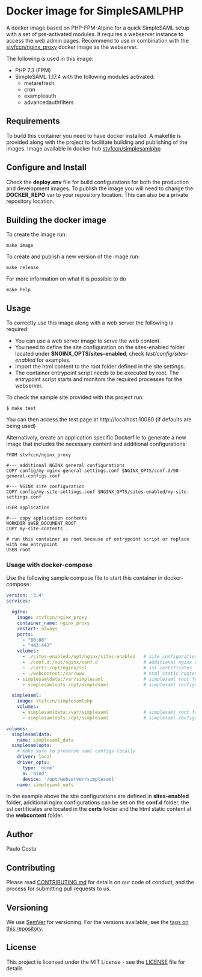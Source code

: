 # Docker image for SimpleSAMLPHP

A docker image based on PHP-FPM-Alpine for a quick SimpleSAML setup with a set of pre-activated modules. It requires a webserver instance to access the web admin pages. Recommend to use in combination with the [stvfccn/nginx_proxy](https://hub.docker.com/r/stvfccn/nginx_proxy) docker image as the webserver.

The following is used in this image:
- PHP 7.3 (FPM)
- SimpleSAML 1.17.4 with the following modules activated:
  - metarefresh
  - cron
  - exampleauth
  - advancedauthfilters

## Requirements

To build this container you need to have docker installed. A makefile is provided along with the project to facilitate
building and publishing of the images. Image available in docker hub [stvfccn/simplesamlphp](https://hub.docker.com/r/stvfccn/simplesamlphp)

## Configure and Install

Check the **deploy.env** file for build configurations for both the production and development images. To publish the image you will
need to change the **DOCKER_REPO** var to your repository location. This can also be a private repository location.

## Building the docker image

To create the image run:
```
make image
```

To create and publish a new version of the image run:
```
make release
```

For more information on what it is possible to do

```
make help
```

## Usage

To correctly use this image along with a web server the following is required:

- You can use a web server image to serve the web content.
- You need to define the site configuration on the sites-enabled folder located under **$NGINX_OPTS/sites-enabled**, check *test/config/sites-enabled* for examples.
- Import the html content to the root folder defined in the site settings.
- The container entrypoint script needs to be executed by root. The entrypoint script starts and monitors the required processes for the webserver.

To check the sample site provided with this project run:

```
$ make test
```
You can then access the test page at http://localhost:10080 (if defaults are being used)

Alternatively, create an application specific Dockerfile to generate a new image that includes the necessary content and additional configurations:

```
FROM stvfccn/nginx_proxy

#--- additional NGINX general configurations
COPY config/my-nginx-general-settings.conf $NGINX_OPTS/conf.d/90-general-configs.conf

#--- NGINX site configuration
COPY config/my-site-settings.conf $NGINX_OPTS/sites-enabled/my-site-settings.conf

USER application

#--- copy application contents
WORKDIR $WEB_DOCUMENT_ROOT
COPY my-site-contents .

# run this container as root because of entrypoint script or replace with new entrypoint
USER root

```

### Usage with docker-compose

Use the following sample compose file to start this container in docker-compose:

```yaml
version: '3.4'
services:

  nginx:
    image: stvfccn/nginx_proxy
    container_name: nginx_proxy
    restart: always
    ports:
      - "80:80"
      - "443:443"
    volumes:
      - ./sites-enabled:/opt/nginx/sites-enabled   # site configurations
      - ./conf.d:/opt/nginx/conf.d                 # additional nginx configs
      - ./certs:/opt/nginx/ssl                     # ssl certificates
      - ./webcontent:/var/www                      # html static content
    - simplesamldata:/var/simplesaml			   # simplesaml root folder volume
      - simplesamlopts:/opt/simplesaml			   # simplesaml configs folder volume

  simplesaml:
    image: stvfccn/simplesamlphp
    volumes:
      - simplesamldata:/var/simplesaml			   # simplesaml root folder volume
      - simplesamlopts:/opt/simplesaml 			   # simplesaml configs folder volume

volumes:
  simplesamldata:
    name: simplesaml_data
  simplesamlopts:
    # make sure to preserve saml configs locally
    driver: local
    driver_opts:
      type: 'none'
      o: 'bind'
      device: '/opt/webserver/simplesaml'
    name: simplesaml_opts

```

In the example above the site configurations are defined in **sites-enabled** folder, additional nginx configurations can be set on the **conf.d** folder, the ssl certificates are located in the **certs** folder and the html static content at the **webcontent** folder.

## Author

Paulo Costa

## Contributing

Please read [CONTRIBUTING.md](CONTRIBUTING.md) for details on our code of conduct, and the process for submitting pull requests to us.

## Versioning

We use [SemVer](http://semver.org/) for versioning. For the versions available, see the [tags on this repository](https://github.com/fccn/docker-npn-webapp-base/tags).

## License

This project is licensed under the MIT License - see the [LICENSE](LICENSE) file for details
